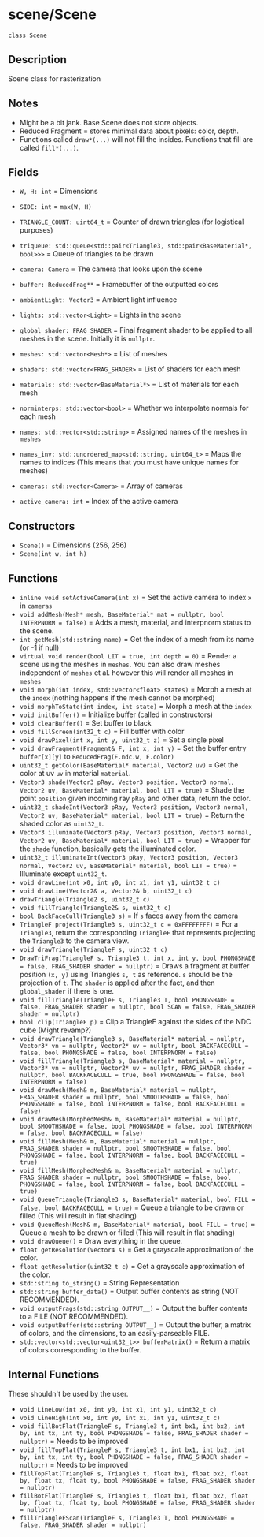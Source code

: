 # scene/Scene

`class Scene`

## Description

Scene class for rasterization

## Notes

- Might be a bit jank. Base Scene does not store objects.
- Reduced Fragment = stores minimal data about pixels: color, depth.
- Functions called `draw*(...)` will not fill the insides. Functions that fill are called `fill*(...)`. 

## Fields

- `W, H: int` = Dimensions
- `SIDE: int` = `max(W, H)`
- `TRIANGLE_COUNT: uint64_t` = Counter of drawn triangles (for logistical purposes)
- `triqueue: std::queue<std::pair<Triangle3, std::pair<BaseMaterial*, bool>>>` = Queue of triangles to be drawn
- `camera: Camera` = The camera that looks upon the scene
- `buffer: ReducedFrag**` = Framebuffer of the outputted colors
- `ambientLight: Vector3` = Ambient light influence
- `lights: std::vector<Light>` = Lights in the scene
- `global_shader: FRAG_SHADER` = Final fragment shader to be applied to all meshes in the scene. Initially it is `nullptr`.

- `meshes: std::vector<Mesh*>` = List of meshes
- `shaders: std::vector<FRAG_SHADER>` = List of shaders for each mesh
- `materials: std::vector<BaseMaterial*>` = List of materials for each mesh
- `norminterps: std::vector<bool>` = Whether we interpolate normals for each mesh
- `names: std::vector<std::string>` = Assigned names of the meshes in `meshes`
- `names_inv: std::unordered_map<std::string, uint64_t>` = Maps the names to indices (This means that you must have unique names for meshes)
- `cameras: std::vector<Camera>` = Array of cameras
- `active_camera: int` = Index of the active camera

## Constructors

- `Scene()` = Dimensions (256, 256)
- `Scene(int w, int h)`

## Functions

- `inline void setActiveCamera(int x)` = Set the active camera to index `x` in `cameras`
- `void addMesh(Mesh* mesh, BaseMaterial* mat = nullptr, bool INTERPNORM = false)` = Adds a mesh, material, and interpnorm status to the scene.
- `int getMesh(std::string name)` = Get the index of a mesh from its name (or -1 if null)
- `virtual void render(bool LIT = true, int depth = 0)` = Render a scene using the meshes in `meshes`. You can also draw meshes independent of `meshes` et al. however this will render all meshes in `meshes`
- `void morph(int index, std::vector<float> states)` = Morph a mesh at the `index` (nothing happens if the mesh cannot be morphed)
- `void morphToState(int index, int state)` = Morph a mesh at the `index`
- `void initBuffer()` = Initialize buffer (called in constructors)
- `void clearBuffer()` = Set buffer to black
- `void fillScreen(int32_t c)` = Fill buffer with color
- `void drawPixel(int x, int y, uint32_t z)` = Set a single pixel
- `void drawFragment(Fragment& F, int x, int y)` = Set the buffer entry `buffer[x][y]` to `ReducedFrag(F.ndc.w, F.color)`
- `uint32_t getColor(BaseMaterial* material, Vector2 uv)` = Get the color at uv `uv` in material `material`.
- `Vector3 shade(Vector3 pRay, Vector3 position, Vector3 normal, Vector2 uv, BaseMaterial* material, bool LIT = true)` = Shade the point `position` given incoming ray `pRay` and other data, return the color.
- `uint32_t shadeInt(Vector3 pRay, Vector3 position, Vector3 normal, Vector2 uv, BaseMaterial* material, bool LIT = true)` = Return the shaded color as `uint32_t`.
- `Vector3 illuminate(Vector3 pRay, Vector3 position, Vector3 normal, Vector2 uv, BaseMaterial* material, bool LIT = true)` = Wrapper for the `shade` function, basically gets the illuminated color.
- `uint32_t illuminateInt(Vector3 pRay, Vector3 position, Vector3 normal, Vector2 uv, BaseMaterial* material, bool LIT = true)` = Illuminate except `uint32_t`.
- `void drawLine(int x0, int y0, int x1, int y1, uint32_t c)`
- `void drawLine(Vector2& a, Vector2& b, uint32_t c)`
- `drawTriangle(Triangle2 s, uint32_t c)`
- `void fillTriangle(Triangle2& s, uint32_t c)`
- `bool BackFaceCull(Triangle3 s)` = If `s` faces away from the camera
- `TriangleF project(Triangle3 s, uint32_t c = 0xFFFFFFFF)` = For a `Triangle3`, return the corresponding `TriangleF` that represents projecting the `Triangle3` to the camera view.
- `void drawTriangle(TriangleF s, uint32_t c)`
- `DrawTriFrag(TriangleF s, Triangle3 t, int x, int y, bool PHONGSHADE = false, FRAG_SHADER shader = nullptr)` = Draws a fragment at buffer position `(x, y)` using Triangles `s, t` as reference. `s` should be the projection of `t`. The `shader` is applied after the fact, and then `global_shader` if there is one.
- `void fillTriangle(TriangleF s, Triangle3 T, bool PHONGSHADE = false, FRAG_SHADER shader = nullptr, bool SCAN = false, FRAG_SHADER shader = nullptr)`
- `bool clip(TriangleF p)` = Clip a TriangleF against the sides of the NDC cube (Might revamp?)
- `void drawTriangle(Triangle3 s, BaseMaterial* material = nullptr, Vector3* vn = nullptr, Vector2* uv = nullptr, bool BACKFACECULL = false, bool PHONGSHADE = false, bool INTERPNORM = false)`
- `void fillTriangle(Triangle3 s, BaseMaterial* material = nullptr, Vector3* vn = nullptr, Vector2* uv = nullptr, FRAG_SHADER shader = nullptr, bool BACKFACECULL = true, bool PHONGSHADE = false, bool INTERPNORM = false)`
- `void drawMesh(Mesh& m, BaseMaterial* material = nullptr, FRAG_SHADER shader = nullptr, bool SMOOTHSHADE = false, bool PHONGSHADE = false, bool INTERPNORM = false, bool BACKFACECULL = false)`
- `void drawMesh(MorphedMesh& m, BaseMaterial* material = nullptr, bool SMOOTHSHADE = false, bool PHONGSHADE = false, bool INTERPNORM = false, bool BACKFACECULL = false)`
- `void fillMesh(Mesh& m, BaseMaterial* material = nullptr, FRAG_SHADER shader = nullptr, bool SMOOTHSHADE = false, bool PHONGSHADE = false, bool INTERPNORM = false, bool BACKFACECULL = true)`
- `void fillMesh(MorphedMesh& m, BaseMaterial* material = nullptr, FRAG_SHADER shader = nullptr, bool SMOOTHSHADE = false, bool PHONGSHADE = false, bool INTERPNORM = false, bool BACKFACECULL = true)`
- `void QueueTriangle(Triangle3 s, BaseMaterial* material, bool FILL = false, bool BACKFACECULL = true)` = Queue a triangle to be drawn or filled (This will result in flat shading)
- `void QueueMesh(Mesh& m, BaseMaterial* material, bool FILL = true)` = Queue a mesh to be drawn or filled (This will result in flat shading)
- `void drawQueue()` = Draw everything in the queue.
- `float getResolution(Vector4 s)` = Get a grayscale approximation of the color.
- `float getResolution(uint32_t c)` = Get a grayscale approximation of the color.
- `std::string to_string()` = String Representation
- `std::string buffer_data()` = Output buffer contents as string (NOT RECOMMENDED).
- `void outputFrags(std::string OUTPUT__)` = Output the buffer contents to a FILE (NOT RECOMMENDED).
- `void outputBuffer(std::string OUTPUT__)` = Output the buffer, a matrix of colors, and the dimensions, to an easily-parseable FILE.
- `std::vector<std::vector<uint32_t>> bufferMatrix()` = Return a matrix of colors corresponding to the buffer.

## Internal Functions

These shouldn't be used by the user.

- `void LineLow(int x0, int y0, int x1, int y1, uint32_t c)`
- `void LineHigh(int x0, int y0, int x1, int y1, uint32_t c)`
- `void fillBotFlat(TriangleF s, Triangle3 t, int bx1, int bx2, int by, int tx, int ty, bool PHONGSHADE = false, FRAG_SHADER shader = nullptr)` = Needs to be improved
- `void fillTopFlat(TriangleF s, Triangle3 t, int bx1, int bx2, int by, int tx, int ty, bool PHONGSHADE = false, FRAG_SHADER shader = nullptr)` = Needs to be improved
- `fillTopFlat(TriangleF s, Triangle3 t, float bx1, float bx2, float by, float tx, float ty, bool PHONGSHADE = false, FRAG_SHADER shader = nullptr)`
- `fillBotFlat(TriangleF s, Triangle3 t, float bx1, float bx2, float by, float tx, float ty, bool PHONGSHADE = false, FRAG_SHADER shader = nullptr)`
- `fillTriangleFScan(TriangleF s, Triangle3 T, bool PHONGSHADE = false, FRAG_SHADER shader = nullptr)`